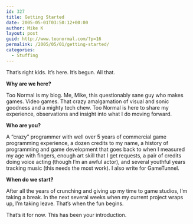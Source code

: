 ```yaml
---
id: 327
title: Getting Started
date: 2005-05-01T03:50:12+00:00
author: Mike K
layout: post
guid: http://www.toonormal.com/?p=16
permalink: /2005/05/01/getting-started/
categories:
  - Stuffing
---
```

That’s right kids. It’s here. It’s begun. All that.

**Why are we here?**

Too Normal is my blog. Me, Mike, this questionably sane guy who makes games. Video games. That crazy amalgamation of visual and sonic goodness and a mighty tech chew. Too Normal is here to share my experience, observations and insight into what I do moving forward.

**Who are you?**

A “crazy” programmer with well over 5 years of commercial game programming experience, a dozen credits to my name, a history of programming and game development that goes back to when I measured my age with fingers, enough art skill that I get requests, a pair of credits doing voice acting (though I’m an awful actor), and several youthful years tracking music (this needs the most work). I also write for GameTunnel.

**When do we start?**

After all the years of crunching and giving up my time to game studios, I’m taking a break. In the next several weeks when my current project wraps up, I&#8217;m taking leave. That&#8217;s when the fun begins.

That&#8217;s it for now. This has been your introduction.